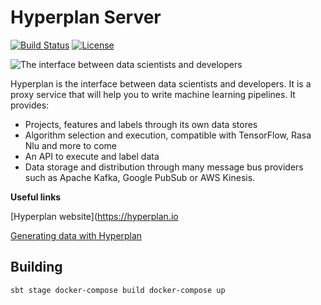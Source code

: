 # Hyperplan Server
[![Build Status](https://travis-ci.org/scoverage/sbt-scoverage.png?branch=master)](https://travis-ci.org/hyperplan/server)
[![License](http://img.shields.io/:license-Apache%202-red.svg)](http://www.apache.org/licenses/LICENSE-2.0.txt)

![The interface between data scientists and developers](https://hyperplan.io/assets/img/illustrations/illustration-2.png)

Hyperplan is the interface between data scientists and developers. It is a proxy service that will help you to write machine learning pipelines. It provides:

* Projects, features and labels through its own data stores
* Algorithm selection and execution, compatible with TensorFlow, Rasa Nlu and more to come
* An API to execute and label data
* Data storage and distribution through many message bus providers such as Apache Kafka, Google PubSub or AWS Kinesis.

**Useful links**

[Hyperplan website](https://hyperplan.io

[Generating data with Hyperplan](https://medium.com/@sauray.antoine/data-generation-for-machine-learning-using-foundaml-5e324e6939f5)


## Building
`
sbt stage
docker-compose build
docker-compose up
`
